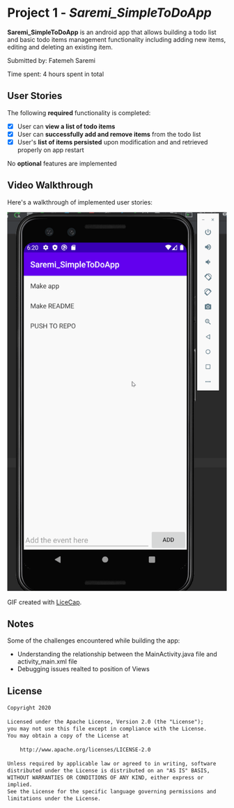 # Project 1 - *Saremi_SimpleToDoApp*

**Saremi_SimpleToDoApp** is an android app that allows building a todo list and basic todo items management functionality including adding new items, editing and deleting an existing item.

Submitted by: Fatemeh Saremi

Time spent: 4 hours spent in total

## User Stories

The following **required** functionality is completed:

* [X] User can **view a list of todo items**
* [X] User can **successfully add and remove items** from the todo list
* [X] User's **list of items persisted** upon modification and and retrieved properly on app restart

No **optional** features are implemented

## Video Walkthrough

Here's a walkthrough of implemented user stories:

<img src='./readme_imgs/walkthrough.gif' title='Video Walkthrough' width='' alt='Video Walkthrough' />

GIF created with [LiceCap](http://www.cockos.com/licecap/).

## Notes

Some of the challenges encountered while building the app:
* Understanding the relationship between the MainActivity.java file and activity_main.xml file
* Debugging issues realted to position of Views

## License

    Copyright 2020

    Licensed under the Apache License, Version 2.0 (the "License");
    you may not use this file except in compliance with the License.
    You may obtain a copy of the License at

        http://www.apache.org/licenses/LICENSE-2.0

    Unless required by applicable law or agreed to in writing, software
    distributed under the License is distributed on an "AS IS" BASIS,
    WITHOUT WARRANTIES OR CONDITIONS OF ANY KIND, either express or implied.
    See the License for the specific language governing permissions and
    limitations under the License.